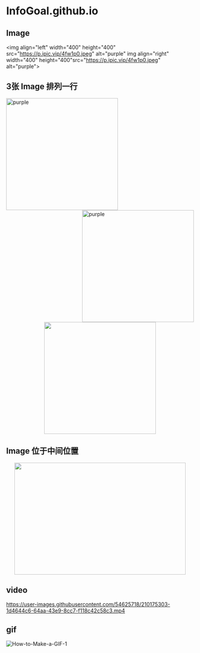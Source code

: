 # InfoGoal.github.io


## Image
<img align="left" width="400" height="400" src="https://p.ipic.vip/4fw1p0.jpeg" alt="purple" img align="right" width="400" height="400"src="https://p.ipic.vip/4fw1p0.jpeg" alt="purple">






## 3张 Image 排列一行

<img align="left" width="300" height="300" src="https://p.ipic.vip/4fw1p0.jpeg" alt="purple">
<img align="right" width="300" height="300"src="https://p.ipic.vip/4fw1p0.jpeg" alt="purple">

<p align="center">
  <img width="300" height="300" src="http://www.fillmurray.com/460/300">
</p>




## Image 位于中间位置

<p align="center">
  <img width="460" height="300" src="http://www.fillmurray.com/460/300">
</p>




## video
https://user-images.githubusercontent.com/54625718/210175303-1d4644c6-64aa-43e9-8cc7-f118c42c58c3.mp4




## gif
![How-to-Make-a-GIF-1](https://user-images.githubusercontent.com/54625718/210175508-7c9659f0-0251-4efd-a685-7d9272b9a615.gif)

